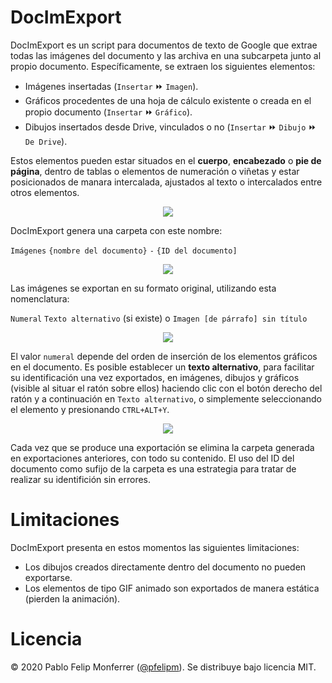 # DocImExport
DocImExport es un script para documentos de texto de Google que extrae todas las imágenes del documento y las archiva en una subcarpeta junto al propio documento. Específicamente, se extraen los siguientes elementos:
- Imágenes insertadas (`Insertar` ⏩ `Imagen`).
- Gráficos procedentes de una hoja de cálculo existente o creada en el propio documento (`Insertar` ⏩ `Gráfico`).
- Dibujos insertados desde Drive, vinculados o no (`Insertar` ⏩ `Dibujo` ⏩ `De Drive`).

Estos elementos pueden estar situados en el **cuerpo**, **encabezado** o **pie de página**, dentro de tablas o elementos de numeración o viñetas y estar posicionados de manara intercalada, ajustados al texto o intercalados entre otros elementos.

<p align="center"><img src="https://user-images.githubusercontent.com/12829262/75083257-24036600-5518-11ea-989e-9e77ab75fcb4.gif"</p>

DocImExport genera una carpeta con este nombre:

`Imágenes` `{nombre del documento}` `-` `{ID del documento]`

<p align="center"><img src="https://user-images.githubusercontent.com/12829262/75082309-3c24b680-5513-11ea-8f73-396b39d315c6.png"></p>

Las imágenes se exportan en su formato original, utilizando esta nomenclatura:

`Numeral` `Texto alternativo` (si existe) o `Imagen [de párrafo] sin título` 

<p align="center"><img src="https://user-images.githubusercontent.com/12829262/75082667-008aec00-5515-11ea-974a-775430328fdb.png"</p>

El valor `numeral` depende del orden de inserción de los elementos gráficos en el documento. Es posible establecer un **texto alternativo**, para facilitar su identificación una vez exportados, en imágenes, dibujos y gráficos (visible al situar el ratón sobre ellos) haciendo clic con el botón derecho del ratón y a continuación en `Texto alternativo`,  o simplemente seleccionando el elemento y presionando `CTRL+ALT+Y`.

<p align="center"><img src="https://user-images.githubusercontent.com/12829262/75082576-92462980-5514-11ea-99a6-5341b03d92ac.gif"></p>

Cada vez que se produce una exportación se elimina la carpeta generada en exportaciones anteriores, con todo su contenido. El uso del ID del documento como sufijo de la carpeta es una estrategia para tratar de realizar su identifición sin errores.

# Limitaciones
DocImExport presenta en estos momentos las siguientes limitaciones:
- Los dibujos creados directamente dentro del documento no pueden exportarse.
- Los elementos de tipo GIF animado son exportados de manera estática (pierden la animación).

# Licencia
© 2020 Pablo Felip Monferrer ([@pfelipm](https://twitter.com/pfelipm)). Se distribuye bajo licencia MIT.
